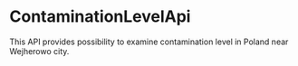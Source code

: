 # ContaminationLevelApi
This API provides possibility to examine contamination level in Poland near Wejherowo city.
